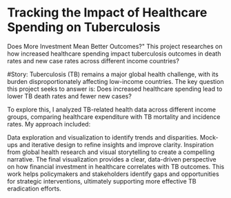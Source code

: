 # Tracking the Impact of Healthcare Spending on Tuberculosis
Does More Investment Mean Better Outcomes?"
This project researches on how increased healthcare spending impact tuberculosis outcomes in death rates and new case rates across different income countries?

#Story:
Tuberculosis (TB) remains a major global health challenge, with its burden disproportionately affecting low-income countries. The key question this project seeks to answer is: Does increased healthcare spending lead to lower TB death rates and fewer new cases?

To explore this, I analyzed TB-related health data across different income groups, comparing healthcare expenditure with TB mortality and incidence rates. My approach included:

Data exploration and visualization to identify trends and disparities.
Mock-ups and iterative design to refine insights and improve clarity.
Inspiration from global health research and visual storytelling to create a compelling narrative.
The final visualization provides a clear, data-driven perspective on how financial investment in healthcare correlates with TB outcomes. This work helps policymakers and stakeholders identify gaps and opportunities for strategic interventions, ultimately supporting more effective TB eradication efforts.
